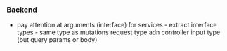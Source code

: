### Backend

- pay attention at arguments (interface) for services - extract interface types - same type as mutations request type adn controller input type (but query params or body)
